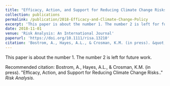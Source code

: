 ```yaml
---
title: "Efficacy, Action, and Support for Reducing Climate Change Risks"
collection: publications
permalink: /publication/2018-Efficacy-and-Climate-Change-Policy
excerpt: 'This paper is about the number 1. The number 2 is left for future work.'
date: 2018-11-01
venue: 'Risk Analysis: An International Journal'
paperurl: 'https://doi.org/10.1111/risa.13210'
citation: 'Bostrom, A., Hayes, A.L., & Crosman, K.M. (in press). &quot;Efficacy, Action, and Support for Reducing Climate Change Risks..&quot; <i>Risk Analysis</i>.'
---
```

This paper is about the number 1. The number 2 is left for future work.

Recommended citation: Bostrom, A., Hayes, A.L., & Crosman, K.M. (in press). &quot;Efficacy, Action, and Support for Reducing Climate Change Risks..&quot; <i>Risk Analysis</i>.